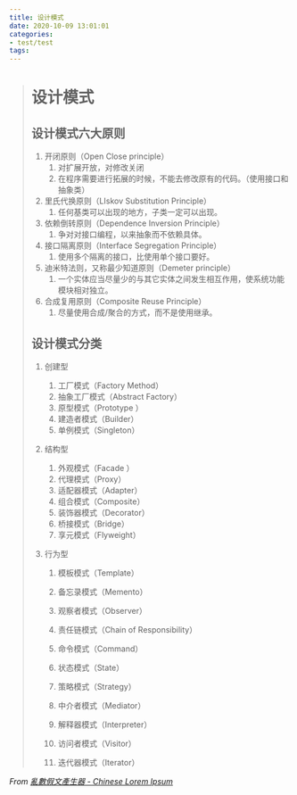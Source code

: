 ```yaml
---
title: 设计模式
date: 2020-10-09 13:01:01
categories:
- test/test
tags:
---
```


> # 设计模式
>
> ## 设计模式六大原则
>
> 1. 开闭原则（Open Close principle）
>    1. 对扩展开放，对修改关闭
>    2. 在程序需要进行拓展的时候，不能去修改原有的代码。（使用接口和抽象类）
> 2. 里氏代换原则（LIskov Substitution Principle）
>    1. 任何基类可以出现的地方，子类一定可以出现。
> 3. 依赖倒转原则（Dependence Inversion Principle）
>    1. 争对对接口编程，以来抽象而不依赖具体。
> 4. 接口隔离原则（Interface Segregation Principle）
>    1. 使用多个隔离的接口，比使用单个接口要好。
> 5. 迪米特法则，又称最少知道原则（Demeter principle）
>    1. 一个实体应当尽量少的与其它实体之间发生相互作用，使系统功能模块相对独立。
> 6. 合成复用原则（Composite Reuse Principle）
>    1. 尽量使用合成/聚合的方式，而不是使用继承。
>
> ## 设计模式分类
>
> 1. 创建型
>
>    1. 工厂模式（Factory Method）
>    2. 抽象工厂模式（Abstract Factory）
>    3. 原型模式（Prototype ）
>    4. 建造者模式（Builder）
>    5. 单例模式（Singleton）
>
> 2. 结构型
>
>    1. 外观模式（Facade ）
>    2. 代理模式（Proxy）
>    3. 适配器模式（Adapter）
>    4. 组合模式（Composite）
>    5. 装饰器模式（Decorator）
>    6. 桥接模式（Bridge）
>    7. 享元模式（Flyweight）
>
> 3. 行为型
>
>    1. 模板模式（Template）
>
>    2. 备忘录模式（Memento）
>
>    3. 观察者模式（Observer）
>
>    4. 责任链模式（Chain of Responsibility）
>
>    5. 命令模式（Command）
>
>    6. 状态模式（State）
>
>    7. 策略模式（Strategy）
>
>    8. 中介者模式（Mediator）
>
>    9. 解释器模式（Interpreter）
>
>    10. 访问者模式（Visitor）
>
>    11. 迭代器模式（Iterator） 
>
>     

*From [亂數假文產生器 - Chinese Lorem Ipsum](http://www.richyli.com/tool/loremipsum/)*